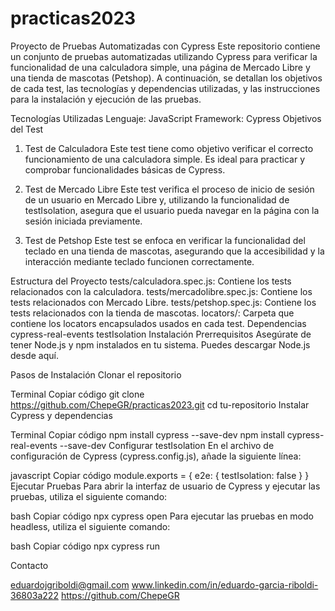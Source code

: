 # practicas2023
Proyecto de Pruebas Automatizadas con Cypress
Este repositorio contiene un conjunto de pruebas automatizadas utilizando Cypress para verificar la funcionalidad de una calculadora simple, una página de Mercado Libre y una tienda de mascotas (Petshop). A continuación, se detallan los objetivos de cada test, las tecnologías y dependencias utilizadas, y las instrucciones para la instalación y ejecución de las pruebas.

Tecnologías Utilizadas
Lenguaje: JavaScript
Framework: Cypress
Objetivos del Test
1. Test de Calculadora
Este test tiene como objetivo verificar el correcto funcionamiento de una calculadora simple. Es ideal para practicar y comprobar funcionalidades básicas de Cypress.

2. Test de Mercado Libre
Este test verifica el proceso de inicio de sesión de un usuario en Mercado Libre y, utilizando la funcionalidad de testIsolation, asegura que el usuario pueda navegar en la página con la sesión iniciada previamente.

3. Test de Petshop
Este test se enfoca en verificar la funcionalidad del teclado en una tienda de mascotas, asegurando que la accesibilidad y la interacción mediante teclado funcionen correctamente.

Estructura del Proyecto
tests/calculadora.spec.js: Contiene los tests relacionados con la calculadora.
tests/mercadolibre.spec.js: Contiene los tests relacionados con Mercado Libre.
tests/petshop.spec.js: Contiene los tests relacionados con la tienda de mascotas.
locators/: Carpeta que contiene los locators encapsulados usados en cada test.
Dependencias
cypress-real-events
testIsolation
Instalación
Prerrequisitos
Asegúrate de tener Node.js y npm instalados en tu sistema. Puedes descargar Node.js desde aquí.

Pasos de Instalación
Clonar el repositorio

Terminal
Copiar código
git clone https://github.com/ChepeGR/practicas2023.git
cd tu-repositorio
Instalar Cypress y dependencias

Terminal
Copiar código
npm install cypress --save-dev
npm install cypress-real-events --save-dev
Configurar testIsolation
En el archivo de configuración de Cypress (cypress.config.js), añade la siguiente línea:

javascript
Copiar código
module.exports = {
  e2e: {
    testIsolation: false
  }
}
Ejecutar Pruebas
Para abrir la interfaz de usuario de Cypress y ejecutar las pruebas, utiliza el siguiente comando:

bash
Copiar código
npx cypress open
Para ejecutar las pruebas en modo headless, utiliza el siguiente comando:

bash
Copiar código
npx cypress run


Contacto

eduardojgriboldi@gmail.com
www.linkedin.com/in/eduardo-garcia-riboldi-36803a222
https://github.com/ChepeGR
